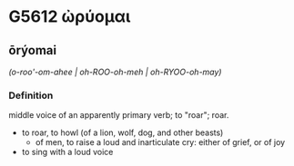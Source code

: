 # G5612 ὠρύομαι

## ōrýomai

_(o-roo'-om-ahee | oh-ROO-oh-meh | oh-RYOO-oh-may)_

### Definition

middle voice of an apparently primary verb; to "roar"; roar.

- to roar, to howl (of a lion, wolf, dog, and other beasts)
  - of men, to raise a loud and inarticulate cry: either of grief, or of joy
- to sing with a loud voice

